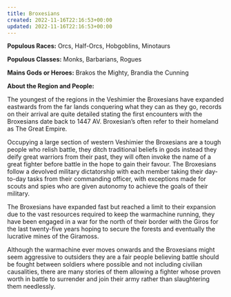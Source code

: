 ```yaml
---
title: Broxesians
created: 2022-11-16T22:16:53+00:00
updated: 2022-11-16T22:16:53+00:00
---
```

**Populous Races:** Orcs, Half-Orcs, Hobgoblins, Minotaurs  

**Populous Classes:** Monks, Barbarians, Rogues  

**Mains Gods or Heroes:** Brakos the Mighty, Brandia the Cunning  

**About the Region and People:**  

The youngest of the regions in the Veshimier the Broxesians have expanded eastwards from the far lands conquering what they can as they go, records on their arrival are quite detailed stating the first encounters with the Broxesians date back to 1447 AV. Broxesian’s often refer to their homeland as The Great Empire.  

Occupying a large section of western Veshimier the Broxesians are a tough people who relish battle, they ditch traditional beliefs in gods instead they deify great warriors from their past, they will often invoke the name of a great fighter before battle in the hope to gain their favour. The Broxesians follow a devolved military dictatorship with each member taking their day-to-day tasks from their commanding officer, with exceptions made for scouts and spies who are given autonomy to achieve the goals of their military.  

The Broxesians have expanded fast but reached a limit to their expansion due to the vast resources required to keep the warmachine running, they have been engaged in a war for the north of their border with the Giros for the last twenty-five years hoping to secure the forests and eventually the lucrative mines of the Giramoss.  

Although the warmachine ever moves onwards and the Broxesians might seem aggressive to outsiders they are a fair people believing battle should be fought between soldiers where possible and not including civilian causalities, there are many stories of them allowing a fighter whose proven worth in battle to surrender and join their army rather than slaughtering them needlessly.